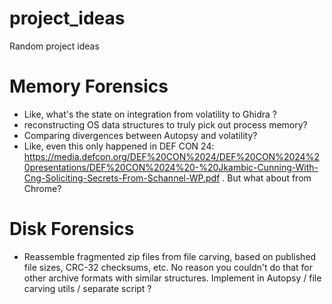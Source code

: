 # project_ideas
Random project ideas


# Memory Forensics
* Like, what's the state on integration from volatility to Ghidra ?
* reconstructing OS data structures to truly pick out process memory?
* Comparing divergences between Autopsy and volatility?
* Like, even this only happened in DEF CON 24: https://media.defcon.org/DEF%20CON%2024/DEF%20CON%2024%20presentations/DEF%20CON%2024%20-%20Jkambic-Cunning-With-Cng-Soliciting-Secrets-From-Schannel-WP.pdf . But what about from Chrome?

# Disk Forensics
* Reassemble fragmented zip files from file carving, based on published file sizes, CRC-32 checksums, etc. No reason you couldn't do that for other archive formats with similar structures. Implement in Autopsy / file carving utils / separate script ?
